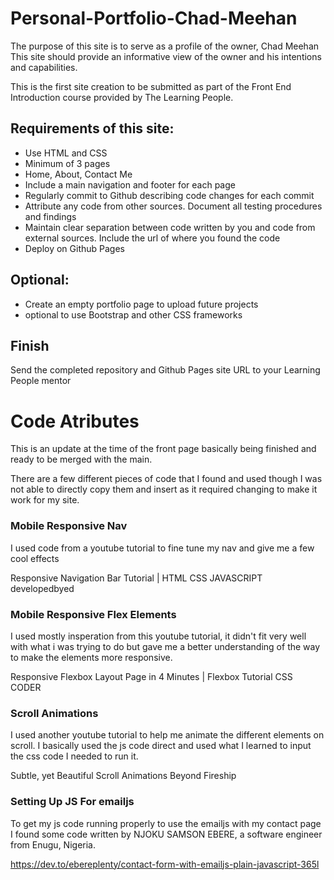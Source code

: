 # Personal-Portfolio-Chad-Meehan

The purpose of this site is to serve as a profile of the owner, Chad Meehan
This site should provide an informative view of the owner and his intentions and capabilities.

This is the first site creation to be submitted as part of the Front End Introduction course provided by The Learning People.

## Requirements of this site:

- Use HTML and CSS
- Minimum of 3 pages
- Home, About, Contact Me
- Include a main navigation and footer for each page
- Regularly commit to Github describing code changes for each commit
- Attribute any code from other sources. Document all testing procedures and findings
- Maintain clear separation between code written by you and code from external sources. Include the url of where you found the code
- Deploy on Github Pages

## Optional:

- Create an empty portfolio page to upload future projects
- optional to use Bootstrap and other CSS frameworks

## Finish

Send the completed repository and Github Pages site URL to your Learning People mentor


# Code Atributes 

This is an update at the time of the front page basically being finished and ready to be merged with the main.

There are a few different pieces of code that I found and used though I was not able to directly copy them and insert as it required changing to make it work for my site.

### Mobile Responsive Nav

I used code from a youtube tutorial to fine tune my nav and give me a few cool effects

Responsive Navigation Bar Tutorial | HTML CSS JAVASCRIPT
developedbyed

### Mobile Responsive Flex Elements

I used mostly insperation from this youtube tutorial, it didn't fit very well with what i was trying to do but gave me a better understanding of the way to make the elements more responsive.

Responsive Flexbox Layout Page in 4 Minutes | Flexbox Tutorial
CSS CODER

### Scroll Animations

I used another youtube tutorial to help me animate the different elements on scroll. I basically used the js code direct and used what I learned to input the css code I needed to run it.

Subtle, yet Beautiful Scroll Animations
Beyond Fireship

### Setting Up JS For emailjs

To get my js code running properly to use the emailjs with my contact page I found some code written by  NJOKU SAMSON EBERE, a software engineer from Enugu, Nigeria.

https://dev.to/ebereplenty/contact-form-with-emailjs-plain-javascript-365l

